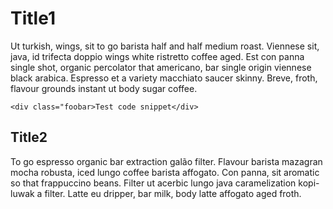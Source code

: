 # Title1

Ut turkish, wings, sit to go barista half and half medium roast. Viennese sit, java, id trifecta doppio wings white ristretto coffee aged. Est con panna single shot, organic percolator that americano, bar single origin viennese black arabica. Espresso et a variety macchiato saucer skinny. Breve, froth, flavour grounds instant ut body sugar coffee.

    <div class="foobar>Test code snippet</div>

## Title2

To go espresso organic bar extraction galão filter. Flavour barista mazagran mocha robusta, iced lungo coffee barista affogato. Con panna, sit aromatic so that frappuccino beans. Filter ut acerbic lungo java caramelization kopi-luwak a filter. Latte eu dripper, bar milk, body latte affogato aged froth.